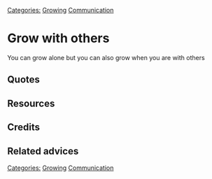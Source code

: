[Categories:](../Categories/index.md) [Growing](../Categories/Growing.md) [Communication](../Categories/Communication.md)
# Grow with others

You can grow alone but you can also grow when you are with others

## Quotes

## Resources

## Credits

## Related advices


[Categories:](../Categories/index.md) [Growing](../Categories/Growing.md) [Communication](../Categories/Communication.md)